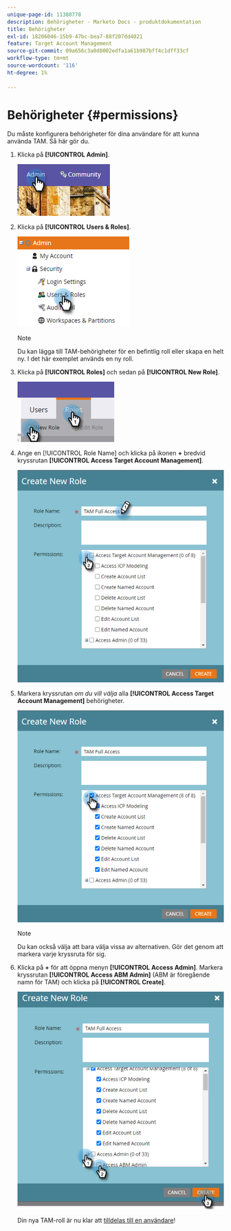 ```yaml
---
unique-page-id: 11380778
description: Behörigheter - Marketo Docs - produktdokumentation
title: Behörigheter
exl-id: 18206046-15b9-47bc-bea7-88f207dd4021
feature: Target Account Management
source-git-commit: 09a656c3a0d0002edfa1a61b987bff4c1dff33cf
workflow-type: tm+mt
source-wordcount: '116'
ht-degree: 1%

---
```


# Behörigheter {#permissions}

Du måste konfigurera behörigheter för dina användare för att kunna använda TAM. Så här gör du.

1. Klicka på **[!UICONTROL Admin]**.

   ![](assets/one-2.png)

1. Klicka på **[!UICONTROL Users & Roles]**.

   ![](assets/two-2.png)

   >[!NOTE]
   >
   >Du kan lägga till TAM-behörigheter för en befintlig roll eller skapa en helt ny. I det här exemplet används en ny roll.

1. Klicka på **[!UICONTROL Roles]** och sedan på **[!UICONTROL New Role]**.

   ![](assets/three-2.png)

1. Ange en [!UICONTROL Role Name] och klicka på ikonen **+** bredvid kryssrutan **[!UICONTROL Access Target Account Management]**.

   ![](assets/permissions-4.png)

1. Markera kryssrutan _om du vill välja_ alla **[!UICONTROL Access Target Account Management]** behörigheter.

   ![](assets/permissions-5.png)

   >[!NOTE]
   >
   >Du kan också välja att bara välja vissa av alternativen. Gör det genom att markera varje kryssruta för sig.

1. Klicka på **+** för att öppna menyn **[!UICONTROL Access Admin]**. Markera kryssrutan **[!UICONTROL Access ABM Admin]** (ABM är föregående namn för TAM) och klicka på **[!UICONTROL Create]**.

   ![](assets/permissions-6.png)

   Din nya TAM-roll är nu klar att [tilldelas till en användare](/help/marketo/product-docs/administration/users-and-roles/managing-user-roles-and-permissions.md#assign-roles-to-a-user)!
